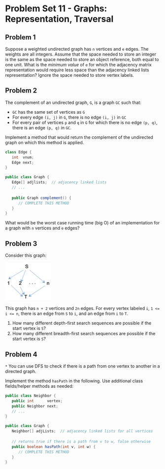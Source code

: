 # Problem Set 11 - Graphs: Representation, Traversal

## Problem 1

Suppose a weighted undirected graph has `n` vertices and `e` edges. The weights are all integers. Assume that the space needed to store an integer is the same as the space needed to store an object reference, both equal to one unit. What is the _minimum value_ of `e` for which the adjacency matrix representation would require less space than the adjacency linked lists representation? Ignore the space needed to store vertex labels.

## Problem 2

The complement of an undirected graph, `G`, is a graph `GC` such that:

-  `GC` has the same set of vertices as `G`
-  For every edge `(i, j)` in `G`, there is no edge `(i, j)` in `GC`
-  For every pair of vertices `p` and `q` in `G` for which there is no edge `(p, q)`, there is an edge `(p, q)` in `GC`.

Implement a method that would return the complement of the undirected graph on which this method is applied.

```java
class Edge {
   int  vnum;
   Edge next;
}
```

```java
public class Graph {
   Edge[] adjlists;  // adjacency linked lists
   // ...

   public Graph complement() {
      // COMPLETE THIS METHOD
   }
}
```

What would be the worst case running time (big O) of an implementation for a graph with `n` vertices and `e` edges?

## Problem 3

Consider this graph:

![Fork Join Graph](img/Set_11-03.png)

This graph has `n + 2` vertices and `2n` edges. For every vertex labeled `i`, `1 <= i <= n`, there is an edge from `S` to `i`, and an edge from `i` to `T`.

1. How many different depth-first search sequences are possible if the start vertex is `S`?
2. How many different breadth-first search sequences are possible if the start vertex is `S`?

## Problem 4

`*` You can use DFS to check if there is a path from one vertex to another in a directed graph.

Implement the method `hasPath` in the following. Use additional class fields/helper methods as needed:

```java
public class Neighbor {
   public int      vertex;
   public Neighbor next;
   // ...
}
```

```java
public class Graph {
   Neighbor[] adjLists;  // adjacency linked lists for all vertices

   // returns true if there is a path from v to w, false otherwise
   public boolean hasPath(int v, int w) {
      // COMPLETE THIS METHOD
   }
}
```
